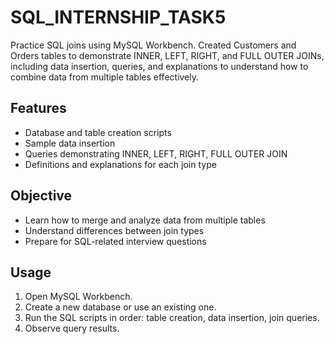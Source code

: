# SQL_INTERNSHIP_TASK5
Practice SQL joins using MySQL Workbench. Created Customers and Orders tables to demonstrate INNER, LEFT, RIGHT, and FULL OUTER JOINs, including data insertion, queries, and explanations to understand how to combine data from multiple tables effectively.
## Features
- Database and table creation scripts
- Sample data insertion
- Queries demonstrating INNER, LEFT, RIGHT, FULL OUTER JOIN
- Definitions and explanations for each join type


## Objective
- Learn how to merge and analyze data from multiple tables
- Understand differences between join types
- Prepare for SQL-related interview questions


## Usage
1. Open MySQL Workbench.
2. Create a new database or use an existing one.
3. Run the SQL scripts in order: table creation, data insertion, join queries.
4. Observe query results.
